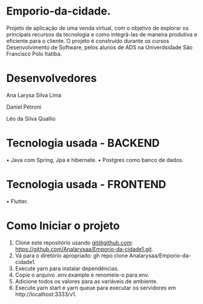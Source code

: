 # Emporio-da-cidade.
Projeto de aplicação de uma venda virtual, com o objetivo de explorar os principais recursos da tecnologia e como integrá-las de maneira produtiva e eficiente para o cliente. O projeto é construído durante os cursos Desenvolvimento de Software, pelos alunos de ADS na Univerdsidade São Francisco Polo Itatiba.

# Desenvolvedores

Ana Larysa Silva Lima

Daniel Petroni

Léo da Silva Quallio
  
# Tecnologia usada - BACKEND
• Java com Spring, Jpa e hibernate.
• Postgres como banco de dados. 

# Tecnologia usada - FRONTEND
• Flutter.


# Como Iniciar o projeto 

1. Clone este repositório usando git@github.com: https://github.com/Analarysaa/Emporio-da-cidade1.git.
2. Vá para o diretório apropriado: gh repo clone Analarysaa/Emporio-da-cidade1.
3. Execute yarn para instalar dependências.
4. Copie o arquivo .env.example e renomeie-o para.env.
5. Adicione todos os valores para as variáveis de ambiente.
6. Execute yarn start e yarn queue para executar os servidores em http://localhost:3333/v1.
